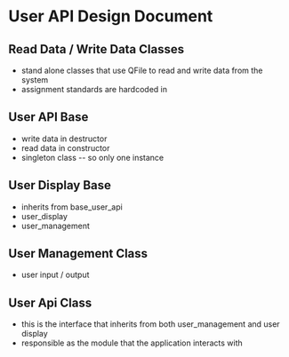 User API Design Document
=

Read Data / Write Data Classes
-	

-	stand alone classes that use QFile to read and write data from the system
-	assignment standards are hardcoded in

User API Base
-

-	write data in destructor
-	read data in constructor
-	singleton class -- so only one instance

User Display Base
-

-	inherits from base_user_api
-	user_display
-	user_management

User Management Class
-

-	user input / output


User Api Class
-

-	this is the interface that inherits from both user_management and user display
-	responsible as the module that the application interacts with